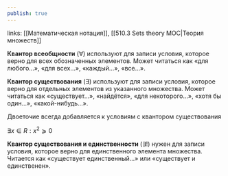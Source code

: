 ```yaml
---
publish: true
---
```

links: [[Математическая нотация]], [[510.3 Sets theory MOC|Теория множеств]]

**Квантор всеобщности** ($∀$) используют для записи условия, которое верно для всех обозначенных элементов. Может читаться как «для любого...», «для всех...», «каждый...», «все...».


**Квантор существования** ($∃$) используют для записи условия, которое верно для отдельных элементов из указанного множества. Может читаться как «существует...», «найдётся», «для некоторого...», «хотя бы один...», «какой-нибудь...».

Двоеточие всегда добавляется к условиям с квантором существования

 $∃x ∈ R : x^2 ⩾ 0$


**Квантор существования и единственности** ($∃!$) нужен для записи условия, которое верно для единственного элемента множества. Читается как «существует единственный...» или «существует и единственен».